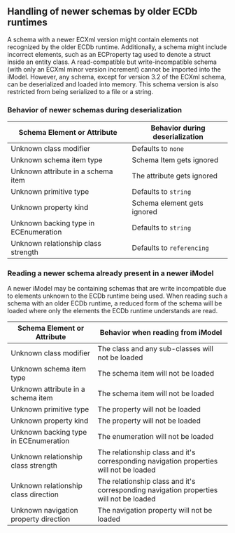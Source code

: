 ## Handling of newer schemas by older ECDb runtimes

A schema with a newer ECXml version might contain elements not recognized by the older ECDb runtime. Additionally, a schema might include incorrect elements, such as an ECProperty tag used to denote a struct inside an entity class. A read-compatible but write-incompatible schema (with only an ECXml minor version increment) cannot be imported into the iModel. However, any schema, except for version 3.2 of the ECXml schema, can be deserialized and loaded into memory. This schema version is also restricted from being serialized to a file or a string.

### Behavior of newer schemas during deserialization

| Schema Element or Attribute | Behavior during deserialization |
| - | - |
| Unknown class modifier | Defaults to `none` |
| Unknown schema item type | Schema Item gets ignored |
| Unknown attribute in a schema item | The attribute gets ignored |
| Unknown primitive type | Defaults to `string` |
| Unknown property kind | Schema element gets ignored |
| Unknown backing type in ECEnumeration | Defaults to `string` |
| Unknown relationship class strength | Defaults to `referencing` |

### Reading a newer schema already present in a newer iModel

A newer iModel may be containing schemas that are write incompatible due to elements unknown to the ECDb runtime being used.
When reading such a schema with an older ECDb runtime, a reduced form of the schema will be loaded where only the elements the ECDb runtime understands are read.

| Schema Element or Attribute | Behavior when reading from iModel |
| - | - |
| Unknown class modifier | The class and any sub-classes will not be loaded |
| Unknown schema item type | The schema item will not be loaded |
| Unknown attribute in a schema item | The schema item will not be loaded  |
| Unknown primitive type | The property will not be loaded |
| Unknown property kind | The property will not be loaded |
| Unknown backing type in ECEnumeration | The enumeration will not be loaded |
| Unknown relationship class strength | The relationship class and it's corresponding navigation properties will not be loaded |
| Unknown relationship class direction | The relationship class and it's corresponding navigation properties will not be loaded |
| Unknown navigation property direction | The navigation property will not be loaded |
